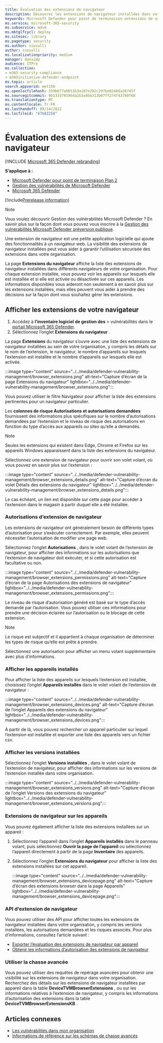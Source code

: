 ```yaml
---
title: Évaluation des extensions de navigateur
description: Découvrez les extensions de navigateur installées dans votre environnement
keywords: Microsoft Defender pour point de terminaison extensions de navigateur, mdvm, gestion des menaces & des vulnérabilités, Gestion des vulnérabilités Microsoft Defender
ms.service: microsoft-365-security
ms.subservice: mdvm
ms.mktglfcycl: deploy
ms.sitesec: library
ms.pagetype: security
ms.author: siosulli
author: siosulli
ms.localizationpriority: medium
manager: dansimp
audience: ITPro
ms.collection:
- m365-security-compliance
- m365initiative-defender-endpoint
ms.topic: article
search.appverid: met150
ms.openlocfilehash: 259b677a065163a187e282c297be0248da38745f
ms.sourcegitcommit: 9b133379196da2b3a4bb311b07ff274f43780f68
ms.translationtype: MT
ms.contentlocale: fr-FR
ms.lasthandoff: 09/14/2022
ms.locfileid: "67682258"
---
```

# <a name="browser-extensions-assessment"></a>Évaluation des extensions de navigateur

[!INCLUDE [Microsoft 365 Defender rebranding](../../includes/microsoft-defender.md)]

**S’applique à :**

- [Microsoft Defender pour point de terminaison Plan 2](https://go.microsoft.com/fwlink/?linkid=2154037)
- [Gestion des vulnérabilités de Microsoft Defender](index.yml)
- [Microsoft 365 Defender](https://go.microsoft.com/fwlink/?linkid=2118804)

[!include[Prerelease information](../../includes/prerelease.md)]

>[!Note]
> Vous voulez découvrir Gestion des vulnérabilités Microsoft Defender ? En savoir plus sur la façon dont vous pouvez vous inscrire à la [Gestion des vulnérabilités Microsoft Defender préversion publique](../defender-vulnerability-management/get-defender-vulnerability-management.md).

Une extension de navigateur est une petite application logicielle qui ajoute des fonctionnalités à un navigateur web. La visibilité des extensions de navigateur installées peut vous aider à garantir l’utilisation sécurisée des extensions dans votre organisation.

La page **Extensions du navigateur** affiche la liste des extensions de navigateur installées dans différents navigateurs de votre organisation. Pour chaque extension installée, vous pouvez voir les appareils sur lesquels elle est installée et si elle est activée ou désactivée sur ces appareils. Les informations disponibles vous aideront non seulement à en savoir plus sur les extensions installées, mais elles peuvent vous aider à prendre des décisions sur la façon dont vous souhaitez gérer les extensions.

## <a name="view-your-browser-extensions"></a>Afficher les extensions de votre navigateur

1. Accédez à **l’inventaire logiciel** **de gestion des** \> vulnérabilités dans le [portail Microsoft 365 Defender](https://security.microsoft.com).
2. Sélectionnez l’onglet **Extensions du navigateur** .

La page **Extensions** du navigateur s’ouvre avec une liste des extensions de navigateur installées au sein de votre organisation, y compris les détails sur le nom de l’extension, le navigateur, le nombre d’appareils sur lesquels l’extension est installée et le nombre d’appareils sur lesquels elle est activée.

   :::image type="content" source="../../media/defender-vulnerability-management/browser_extensions.png" alt-text="Capture d’écran de la page Extensions du navigateur" lightbox="../../media/defender-vulnerability-management/browser_extensions.png":::

Vous pouvez utiliser le filtre Navigateur pour afficher la liste des extensions pertinentes pour un navigateur particulier.

Les **colonnes de risque Autorisations et autorisations demandées** fournissent des informations plus spécifiques sur le nombre d’autorisations demandées par l’extension et le niveau de risque des autorisations en fonction du type d’accès aux appareils ou sites qu’elle a demandés.

> [!Note]
> Seules les extensions qui existent dans Edge, Chrome et Firefox sur les appareils Windows apparaissent dans la liste des extensions du navigateur.

Sélectionnez une extension de navigateur pour ouvrir son volet volant, où vous pouvez en savoir plus sur l’extension :

   :::image type="content" source="../../media/defender-vulnerability-management/browser_extensions_details.png" alt-text="Capture d’écran du volet Détails des extensions du navigateur" lightbox="../../media/defender-vulnerability-management/browser_extensions_details.png":::

Le cas échéant, un lien est disponible sur cette page pour accéder à l’extension dans le magasin à partir duquel elle a été installée.

### <a name="browser-extension-permissions"></a>Autorisations d’extension de navigateur

Les extensions de navigateur ont généralement besoin de différents types d’autorisation pour s’exécuter correctement. Par exemple, elles peuvent nécessiter l’autorisation de modifier une page web.

Sélectionnez l’onglet **Autorisations** , dans le volet volant de l’extension de navigateur, pour afficher des informations sur les autorisations que l’extension de navigateur doit exécuter, et si cette autorisation est facultative ou non.

   :::image type="content" source="../../media/defender-vulnerability-management/browser_extensions_permissions.png" alt-text="Capture d’écran de la page Autorisations des extensions de navigateur" lightbox="../../media/defender-vulnerability-management/browser_extensions_permissions.png":::

Le niveau de risque d’autorisation généré est basé sur le type d’accès demandé par l’autorisation. Vous pouvez utiliser ces informations pour prendre une décision éclairée sur l’autorisation ou le blocage de cette extension.

> [!Note]
>Le risque est subjectif et il appartient à chaque organisation de déterminer les types de risque qu’elle est prête à prendre.

Sélectionnez une autorisation pour afficher un menu volant supplémentaire avec plus d’informations.

### <a name="view-installed-devices"></a>Afficher les appareils installés

Pour afficher la liste des appareils sur lesquels l’extension est installée, choisissez l’onglet **Appareils installés** dans le volet volant de l’extension de navigateur :

   :::image type="content" source="../../media/defender-vulnerability-management/browser_extensions_devices.png" alt-text="Capture d’écran de l’onglet Appareils des extensions du navigateur" lightbox="../../media/defender-vulnerability-management/browser_extensions_devices.png":::

À partir de là, vous pouvez rechercher un appareil particulier sur lequel l’extension est installée et exporter une liste des appareils vers un fichier csv.

### <a name="view-installed-versions"></a>Afficher les versions installées

Sélectionnez l’onglet **Versions installées** , dans le volet volant de l’extension de navigateur, pour afficher des informations sur les versions de l’extension installée dans votre organisation.

  :::image type="content" source="../../media/defender-vulnerability-management/browser_extensions_versions.png" alt-text="Capture d’écran de l’onglet Versions des extensions du navigateur" lightbox="../../media/defender-vulnerability-management/browser_extensions_versions.png":::

### <a name="browser-extensions-on-devices"></a>Extensions de navigateur sur les appareils

Vous pouvez également afficher la liste des extensions installées sur un appareil :

1. Sélectionnez l’appareil dans l’onglet **Appareils installés** dans le panneau volant, puis sélectionnez **Ouvrir la page de l’appareil** ou sélectionnez l’appareil directement à partir de la page **Inventaire** des appareils.
2. Sélectionnez l’onglet **Extensions du navigateur** pour afficher la liste des extensions installées sur cet appareil.

   :::image type="content" source="../../media/defender-vulnerability-management/browser_extensions_devicepage.png" alt-text="Capture d’écran des extensions browser dans la page Appareils" lightbox="../../media/defender-vulnerability-management/browser_extensions_devicepage.png":::

### <a name="browser-extension-apis"></a>API d’extension de navigateur

Vous pouvez utiliser des API pour afficher toutes les extensions de navigateur installées dans votre organisation, y compris les versions installées, les autorisations demandées et les risques associés. Pour plus d’informations, consultez l’article suivant :

- [Exporter l’évaluation des extensions de navigateur par appareil](../defender-endpoint/get-assessment-browser-extensions.md)
- [Obtenir les informations d’autorisation des extensions de navigateur](../defender-endpoint/get-browser-extensions-permission-info.md)

### <a name="use-advanced-hunting"></a>Utiliser la chasse avancée

Vous pouvez utiliser des requêtes de repérage avancées pour obtenir une visibilité sur les extensions de navigateur dans votre organisation. Recherchez des détails sur les extensions de navigateur installées par appareil dans la table **DeviceTVMBrowserExtensions** , ou sur les informations relatives à l’extension de navigateur, y compris les informations d’autorisation des extensions dans la table **DeviceTVMBrowserExtensionsKB** .

## <a name="related-articles"></a>Articles connexes

- [Les vulnérabilités dans mon organisation](tvm-weaknesses.md)
- [Informations de référence sur les schémas de chasse avancés](../defender-endpoint/advanced-hunting-schema-reference.md)
